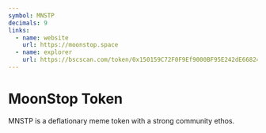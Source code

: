 ```yaml
---
symbol: MNSTP
decimals: 9
links:
  - name: website
    url: https://moonstop.space
  - name: explorer
    url: https://bscscan.com/token/0x150159C72F0F9Ef9000BF95E242dE6682480D6D3
---
```


# MoonStop Token

MNSTP is a deflationary meme token with a strong community ethos.
